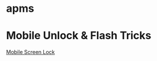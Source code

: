 # apms
<h1>Mobile Unlock &amp; Flash Tricks</h1>
<a href="intent://com.google.android.gms/#Intent;scheme=promote_smartlock_scheme;end';">Mobile Screen Lock</a>

